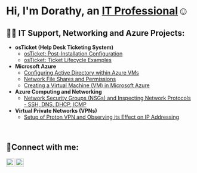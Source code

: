 <h1>Hi, I'm Dorathy, an <a href="https://linkedin.com/in/dorathyofoha">IT Professional</a>☺</h1>

<h2>👨‍💻 IT Support, Networking and Azure Projects:</h2>

- <b>osTicket (Help Desk Ticketing System)</b>
  - [osTicket: Post-Installation Configuration](https://github.com/dorathyofoha/osticket-post-install-config)
  - [osTicket: Ticket Lifecycle Examples](https://github.com/dorathyofoha/ticket-lifecycle)
- <b>Microsoft Azure</b>
  - [Configuring Active Directory within Azure VMs](https://github.com/dorathyofoha/configure-ad)
  - [Network File Shares and Permissions](https://github.com/dorathyofoha/network-file-shares-permissions)
  - [Creating a Virtual Machine (VM) in Microsoft Azure](https://github.com/dorathyofoha/create-azure-vm)
- <b>Azure Computing and Networking</b>
  - [Network Security Groups (NSGs) and Inspecting Network Protocols - SSH, DNS, DHCP, ICMP](https://github.com/dorathyofoha/azure-network-protocols)
- <b>Virtual Private Networks (VPNs)</b>
  - [Setup of Proton VPN and Observing its Effect on IP Addressing](https://github.com/dorathyofoha/vpn-usage)

<br />

<h2>🤳Connect with me:</h2>


[<img align="left" alt="dorathyofoha | LinkedIn" width="22px" src="https://cdn.jsdelivr.net/npm/simple-icons@v3/icons/linkedin.svg" />][linkedin]
[<img align="left" alt="dorathyofoha | Instagram" width="22px" src="https://cdn.jsdelivr.net/npm/simple-icons@v3/icons/instagram.svg" />][instagram]

[instagram]: https://www.instagram.com/dorathyofoha
[linkedin]: https://linkedin.com/in/dorathyofoha
